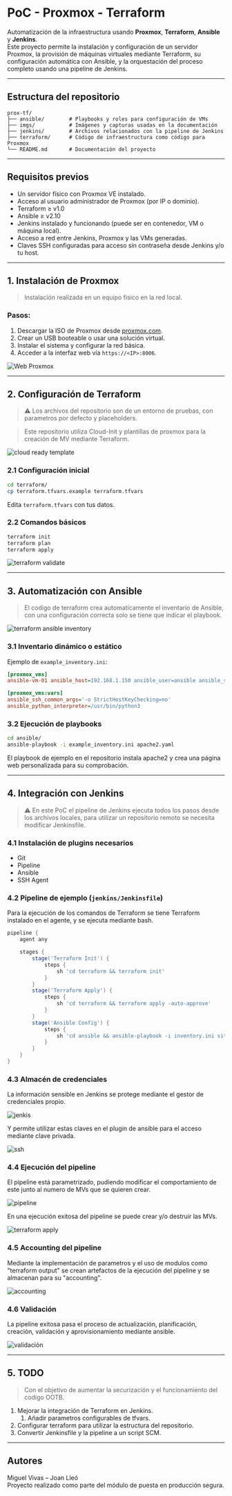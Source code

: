 # PoC - Proxmox - Terraform

Automatización de la infraestructura usando **Proxmox**, **Terraform**, **Ansible** y **Jenkins**.  
Este proyecto permite la instalación y configuración de un servidor Proxmox, la provisión de máquinas virtuales mediante Terraform, su configuración automática con Ansible, y la orquestación del proceso completo usando una pipeline de Jenkins.

---

## Estructura del repositorio

```
prox-tf/
├── ansible/        # Playbooks y roles para configuración de VMs
├── imgs/           # Imágenes y capturas usadas en la documentación
├── jenkins/        # Archivos relacionados con la pipeline de Jenkins
├── terraform/      # Código de infraestructura como código para Proxmox
└── README.md       # Documentación del proyecto
```

---

## Requisitos previos

- Un servidor físico con Proxmox VE instalado.
- Acceso al usuario administrador de Proxmox (por IP o dominio).
- Terraform ≥ v1.0
- Ansible ≥ v2.10
- Jenkins instalado y funcionando (puede ser en contenedor, VM o máquina local).
- Acceso a red entre Jenkins, Proxmox y las VMs generadas.
- Claves SSH configuradas para acceso sin contraseña desde Jenkins y/o tu host.

---

## 1. Instalación de Proxmox

> Instalación realizada en un equipo fisico en la red local.

### Pasos:
1. Descargar la ISO de Proxmox desde [proxmox.com](https://www.proxmox.com/en/downloads).
2. Crear un USB booteable o usar una solución virtual.
3. Instalar el sistema y configurar la red básica.
4. Acceder a la interfaz web vía `https://<IP>:8006`.

![Web Proxmox](./imgs/00-Prox.png)

---

## 2. Configuración de Terraform

> ⚠️ Los archivos del repositorio son de un entorno de pruebas, con parametros por defecto y placeholders.

> Este repositorio utiliza Cloud-Init y plantillas de proxmox para la creación de MV mediante Terraform.

![cloud ready template](./imgs/01-Template.png)

### 2.1 Configuración inicial

```bash
cd terraform/
cp terraform.tfvars.example terraform.tfvars
```

Edita `terraform.tfvars` con tus datos.

### 2.2 Comandos básicos

```bash
terraform init
terraform plan
terraform apply
```

![terraform validate](./imgs/02-tfValidate.png)

---

## 3. Automatización con Ansible

> El codigo de terraform crea automaticamente el inventario de Ansible, con una configuración correcta solo se tiene que indicar el playbook.

![terraform ansible inventory](./imgs/03-tfPlan.png)

### 3.1 Inventario dinámico o estático

Ejemplo de `example_inventory.ini`:

```ini
[proxmox_vms]
ansible-vm-01 ansible_host=192.168.1.150 ansible_user=ansible ansible_ssh_private_key_file=~/.ssh/id_rsa

[proxmox_vms:vars]
ansible_ssh_common_args='-o StrictHostKeyChecking=no'
ansible_python_interpreter=/usr/bin/python3
```

### 3.2 Ejecución de playbooks

```bash
cd ansible/
ansible-playbook -i example_inventory.ini apache2.yaml
```

El playbook de ejemplo en el repositorio instala apache2 y crea una página web personalizada para su comprobación.

---

## 4. Integración con Jenkins

> ⚠️ En este PoC el pipeline de Jenkins ejecuta todos los pasos desde los archivos locales, para utilizar un repositorio remoto se necesita modificar Jenkinsfile.

### 4.1 Instalación de plugins necesarios

- Git
- Pipeline
- Ansible
- SSH Agent

### 4.2 Pipeline de ejemplo (`jenkins/Jenkinsfile`)

Para la ejecución de los comandos de Terraform se tiene Terraform instalado en el agente, y se ejecuta mediante bash.

```groovy
pipeline {
    agent any

    stages {
        stage('Terraform Init') {
            steps {
                sh 'cd terraform && terraform init'
            }
        }
        stage('Terraform Apply') {
            steps {
                sh 'cd terraform && terraform apply -auto-approve'
            }
        }
        stage('Ansible Config') {
            steps {
                sh 'cd ansible && ansible-playbook -i inventory.ini site.yml'
            }
        }
    }
}
```

### 4.3 Almacén de credenciales

La información sensible en Jenkins se protege mediante el gestor de credenciales propio.

![jenkis](./imgs/05-jenkCreds.png)

Y permite utilizar estas claves en el plugin de ansible para el acceso mediante clave privada.

![ssh](./imgs/04-ansSSH.png)

### 4.4 Ejecución del pipeline

El pipeline está parametrizado, pudiendo modificar el comportamiento de este junto al numero de MVs que se quieren crear.

![pipeline](./imgs/09-acciones.png)

En una ejecución exitosa del pipeline se puede crear y/o destruir las MVs.

![terraform apply](./imgs/06-jenkPipeline.png)

### 4.5 Accounting del pipeline

Mediante la implementación de parametros y el uso de modulos como "terraform output" se crean artefactos de la ejecución del pipeline y se almacenan para su "accounting".

![accounting](./imgs/08-accounting.png)

### 4.6 Validación

La pipeline exitosa pasa el proceso de actualización, planificación, creación, validación y aprovisionamiento mediante ansible.

![validación](./imgs/07-allOK.png)

---

## 5. TODO

> Con el objetivo de aumentar la securización y el funcionamiento del codigo OOTB.

1. Mejorar la integración de Terraform en Jenkins.
    1. Añadir parametros configurables de tfvars.
2. Configurar terraform para utilizar la estructura del repositorio.
3. Convertir Jenkinsfile y la pipeline a un script SCM.

---

## Autores

Miguel Vivas – Joan Lleó  
Proyecto realizado como parte del módulo de puesta en producción segura.